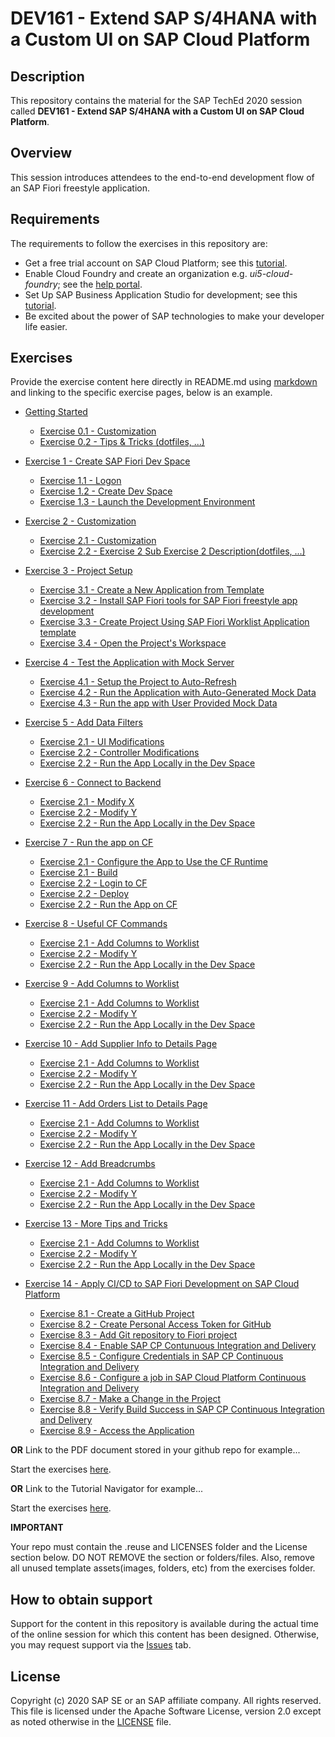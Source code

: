 # DEV161 - Extend SAP S/4HANA with a Custom UI on SAP Cloud Platform

## Description

This repository contains the material for the SAP TechEd 2020 session called **DEV161 - Extend SAP S/4HANA with a Custom UI on SAP Cloud Platform**.

## Overview

This session introduces attendees to the end-to-end development flow of an SAP Fiori freestyle application.

## Requirements

The requirements to follow the exercises in this repository are:
- Get a free trial account on SAP Cloud Platform; see this [tutorial](https://developers.sap.com/tutorials/hcp-create-trial-account.html).
- Enable Cloud Foundry and create an organization e.g. *ui5-cloud-foundry*; see the [help portal](https://help.sap.com/viewer/a96b1df8525f41f79484717368e30626/Cloud/en-US/dc18bac42270468d84b6c030a668e003.html).
- Set Up SAP Business Application Studio for development; see this [tutorial](https://developers.sap.com/tutorials/appstudio-onboarding.html).
- Be excited about the power of SAP technologies to make your developer life easier.

## Exercises

Provide the exercise content here directly in README.md using [markdown](https://guides.github.com/features/mastering-markdown/) and linking to the specific exercise pages, below is an example.

- [Getting Started](exercises/ex0/)
    - [Exercise 0.1 - Customization](exercises/ex1#exercise-11-sub-exercise-1-description)
    - [Exercise 0.2 - Tips & Tricks (dotfiles, ...)](exercises/ex1#exercise-11-sub-exercise-1-description)
- [Exercise 1 - Create SAP Fiori Dev Space](exercises/ex1/)
    - [Exercise 1.1 - Logon](exercises/ex1#exercise-11-sub-exercise-1-description)
    - [Exercise 1.2 - Create Dev Space](exercises/ex1#exercise-12-sub-exercise-2-description)
    - [Exercise 1.3 - Launch the Development Environment](exercises/ex1#exercise-12-sub-exercise-2-description)
- [Exercise 2 -  Customization](exercises/ex2/)
    - [Exercise 2.1 - Customization](exercises/ex2#exercise-21-sub-exercise-1-description)
    - [Exercise 2.2 - Exercise 2 Sub Exercise 2 Description(dotfiles, ...)](exercises/ex2#exercise-22-sub-exercise-2-description)
- [Exercise 3 - Project Setup](exercises/ex3/)
    - [Exercise 3.1 - Create a New Application from Template](exercises/ex3#exercise-31---Launch-Yeoman-UI-Generator)
    - [Exercise 3.2 - Install SAP Fiori tools for SAP Fiori freestyle app development](exercises/ex3#exercise-31---Install-SAP-Fiori-tools-for-SAP-Fiori-freestyle-app-development)
    - [Exercise 3.3 - Create Project Using SAP Fiori Worklist Application template](exercises/ex3#exercise-31---Create-Project-Using-SAP-Fiori-Worklist-Application-template)
    - [Exercise 3.4 - Open the Project's Workspace](exercises/ex3#exercise-31---Open-the-Project's-Workspace)
- [Exercise 4 - Test the Application with Mock Server](exercises/ex4/)
    - [Exercise 4.1 - Setup the Project to Auto-Refresh](exercises/ex4#exercise-41---Setup-the-Project-to-Auto-Refresh)
    - [Exercise 4.2 - Run the Application with Auto-Generated Mock Data](exercises/ex4#exercise-42---Run-the-Application-with-Auto-Generated-Mock-Data)
    - [Exercise 4.3 - Run the app with User Provided Mock Data](exercises/ex2#Exercise-43---Run-the-Application-with-User-Provided-Mock-Data)
- [Exercise 5 - Add Data Filters](exercises/ex2/)
    - [Exercise 2.1 - UI Modifications](exercises/ex2#exercise-21-sub-exercise-1-description)
    - [Exercise 2.2 - Controller Modifications](exercises/ex2#exercise-22-sub-exercise-2-description)
    - [Exercise 2.2 - Run the App Locally in the Dev Space](exercises/ex2#exercise-22-sub-exercise-2-description)
- [Exercise 6 - Connect to Backend](exercises/ex2/)
    - [Exercise 2.1 - Modify X](exercises/ex2#exercise-21-sub-exercise-1-description)
    - [Exercise 2.2 - Modify Y](exercises/ex2#exercise-22-sub-exercise-2-description)
    - [Exercise 2.2 - Run the App Locally in the Dev Space](exercises/ex2#exercise-22-sub-exercise-2-description)
- [Exercise 7 - Run the app on CF](exercises/ex2/)
    - [Exercise 2.1 - Configure the App to Use the CF Runtime](exercises/ex2#exercise-21-sub-exercise-1-description)
    - [Exercise 2.1 - Build](exercises/ex2#exercise-21-sub-exercise-1-description)
    - [Exercise 2.2 - Login to CF](exercises/ex2#exercise-22-sub-exercise-2-description)
    - [Exercise 2.2 - Deploy](exercises/ex2#exercise-22-sub-exercise-2-description)
    - [Exercise 2.2 - Run the App on CF](exercises/ex2#exercise-22-sub-exercise-2-description)
- [Exercise 8 - Useful CF Commands](exercises/ex2/)
    - [Exercise 2.1 - Add Columns to Worklist](exercises/ex2#exercise-21-sub-exercise-1-description)
    - [Exercise 2.2 - Modify Y](exercises/ex2#exercise-22-sub-exercise-2-description)
    - [Exercise 2.2 - Run the App Locally in the Dev Space](exercises/ex2#exercise-22-sub-exercise-2-description)
- [Exercise 9 - Add Columns to Worklist](exercises/ex2/)
    - [Exercise 2.1 - Add Columns to Worklist](exercises/ex2#exercise-21-sub-exercise-1-description)
    - [Exercise 2.2 - Modify Y](exercises/ex2#exercise-22-sub-exercise-2-description)
    - [Exercise 2.2 - Run the App Locally in the Dev Space](exercises/ex2#exercise-22-sub-exercise-2-description)
- [Exercise 10 - Add Supplier Info to Details Page](exercises/ex2/)
    - [Exercise 2.1 - Add Columns to Worklist](exercises/ex2#exercise-21-sub-exercise-1-description)
    - [Exercise 2.2 - Modify Y](exercises/ex2#exercise-22-sub-exercise-2-description)
    - [Exercise 2.2 - Run the App Locally in the Dev Space](exercises/ex2#exercise-22-sub-exercise-2-description)
- [Exercise 11 - Add Orders List to Details Page](exercises/ex2/)
    - [Exercise 2.1 - Add Columns to Worklist](exercises/ex2#exercise-21-sub-exercise-1-description)
    - [Exercise 2.2 - Modify Y](exercises/ex2#exercise-22-sub-exercise-2-description)
    - [Exercise 2.2 - Run the App Locally in the Dev Space](exercises/ex2#exercise-22-sub-exercise-2-description)
- [Exercise 12 - Add Breadcrumbs](exercises/ex2/)
    - [Exercise 2.1 - Add Columns to Worklist](exercises/ex2#exercise-21-sub-exercise-1-description)
    - [Exercise 2.2 - Modify Y](exercises/ex2#exercise-22-sub-exercise-2-description)
    - [Exercise 2.2 - Run the App Locally in the Dev Space](exercises/ex2#exercise-22-sub-exercise-2-description)
- [Exercise 13 - More Tips and Tricks](exercises/ex2/)
    - [Exercise 2.1 - Add Columns to Worklist](exercises/ex2#exercise-21-sub-exercise-1-description)
    - [Exercise 2.2 - Modify Y](exercises/ex2#exercise-22-sub-exercise-2-description)
    - [Exercise 2.2 - Run the App Locally in the Dev Space](exercises/ex2#exercise-22-sub-exercise-2-description)

- [Exercise 14 - Apply CI/CD to SAP Fiori Development on SAP Cloud Platform](exercises/ex8/)
    - [Exercise 8.1 - Create a GitHub Project](exercises/ex8#exercise-81-Create-a-GitHub-Project)
    - [Exercise 8.2 - Create Personal Access Token for GitHub](exercises/ex8#exercise-82-Create-Personal-Access-Token-for-GitHub)
    - [Exercise 8.3 - Add Git repository to Fiori project](exercises/ex8#exercise-83-Add-Git-repository-to-Fiori-project)
    - [Exercise 8.4 - Enable SAP CP Contunuous Integration and Delivery](exercises/ex8#exercise-84-Enable-SAP-CP-Contunuous-Integration-and-Delivery)
    - [Exercise 8.5 - Configure Credentials in SAP CP Continuous Integration and Delivery](exercises/ex8#exercise-85-Configure-Credentials-in-SAP-CP-Continuous-Integration-and-Delivery)
    - [Exercise 8.6 - Configure a job in SAP Cloud Platform Continuous Integration and Delivery](exercises/ex8#exercise-86-Configure-a-job-in-SAP-Cloud-Platform-Continuous-Integration-and-Delivery)
    - [Exercise 8.7 - Make a Change in the Project](exercises/ex8#exercise-87-Make-a-Change-in-the-Project)
    - [Exercise 8.8 - Verify Build Success in SAP CP Continuous Integration and Delivery](exercises/ex8#exercise-88-Verify-Build-Success-in-SAP-CP-Continuous-Integration-and-Delivery)
    - [Exercise 8.9 - Access the Application](exercises/ex8#exercise-89-Access-the-Application)


**OR** Link to the PDF document stored in your github repo for example...

Start the exercises [here](exercises/myPDFDoc.pdf).

**OR** Link to the Tutorial Navigator for example...

Start the exercises [here](https://developers.sap.com/tutorials/abap-environment-trial-onboarding.html).

**IMPORTANT**

Your repo must contain the .reuse and LICENSES folder and the License section below. DO NOT REMOVE the section or folders/files. Also, remove all unused template assets(images, folders, etc) from the exercises folder.

## How to obtain support

Support for the content in this repository is available during the actual time of the online session for which this content has been designed. Otherwise, you may request support via the [Issues](../../issues) tab.

## License
Copyright (c) 2020 SAP SE or an SAP affiliate company. All rights reserved. This file is licensed under the Apache Software License, version 2.0 except as noted otherwise in the [LICENSE](LICENSES/Apache-2.0.txt) file.
